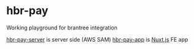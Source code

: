 # hbr-pay
Working playground for brantree integration

[hbr-pay-server](./hbr-pay-server) is server side (AWS SAM)
[hbr-pay-app](./hbr-pay-app) is [Nuxt.js](https://nuxtjs.org) FE app